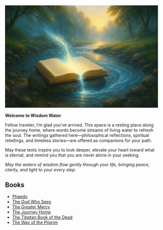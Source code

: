 ![main-logo](assets/img/wisdom-water-main.png)

**Welcome to Wisdom Water**

Fellow traveler, I’m glad you’ve arrived. This space is a resting place along the journey home, where words become streams of living water to refresh the soul. The writings gathered here—philosophical reflections, spiritual retellings, and timeless stories—are offered as companions for your path.

May these texts inspire you to look deeper, elevate your heart toward what is eternal, and remind you that you are never alone in your seeking.

*May the waters of wisdom flow gently through your life, bringing peace, clarity, and light to your every step.*

## Books

<!-- KDP_SELECT - [Pistis Sophia](pistis-sophia/index.md) -->
- [Phaedo](phaedo/index.md)
- [The God Who Sees](the-god-who-sees/index.md)
- [The Greater Mercy](the-greater-mercy/index.md)
- [The Journey Home](the-journey-home/index.md)
- [The Tibetan Book of the Dead](bardo-thodol/index.md)
- [The Way of the Pilgrim](the-way-of-the-pilgrim/index.md)
